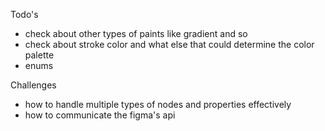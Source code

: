 Todo's

- check about other types of paints like gradient and so
- check about stroke color and what else that could determine the color palette
- enums

Challenges

- how to handle multiple types of nodes and properties effectively
- how to communicate the figma's api